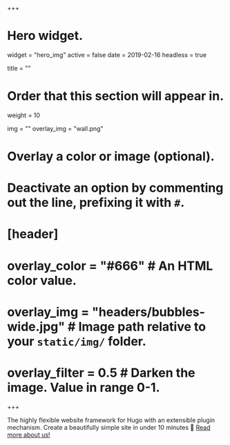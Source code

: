 +++
# Hero widget.
widget = "hero_img"
active = false
date = 2019-02-16
headless = true

title = ""

# Order that this section will appear in.
weight = 10

img = ""
overlay_img = "wall.png"

# Overlay a color or image (optional).
#   Deactivate an option by commenting out the line, prefixing it with `#`.
# [header]
#  overlay_color = "#666"  # An HTML color value.
#  overlay_img = "headers/bubbles-wide.jpg"  # Image path relative to your `static/img/` folder.
#  overlay_filter = 0.5  # Darken the image. Value in range 0-1.
+++

The highly flexible website framework for Hugo with an extensible plugin mechanism. Create a beautifully simple site in under 10 minutes :rocket:
[Read more about us!](/docs/about)
